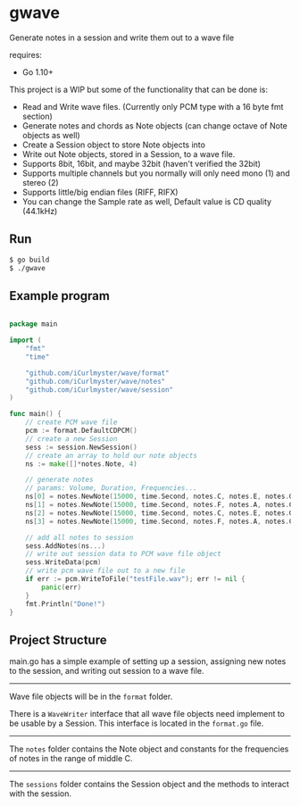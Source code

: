 # gwave
Generate notes in a session and write them out to a wave file

requires:
- Go 1.10+

This project is a WIP but some of the functionality that can be done is:
- Read and Write wave files. (Currently only PCM type with a 16 byte fmt section)
- Generate notes and chords as Note objects (can change octave of Note objects as well)
- Create a Session object to store Note objects into
- Write out Note objects, stored in a Session, to a wave file.
- Supports 8bit, 16bit, and maybe 32bit (haven't verified the 32bit)
- Supports multiple channels but you normally will only need mono (1) and stereo (2)
- Supports little/big endian files (RIFF, RIFX)
- You can change the Sample rate as well, Default value is CD quality (44.1kHz)

## Run

```bash
$ go build
$ ./gwave
```

## Example program

```go

package main

import (
	"fmt"
	"time"

	"github.com/iCurlmyster/wave/format"
	"github.com/iCurlmyster/wave/notes"
	"github.com/iCurlmyster/wave/session"
)

func main() {
  	// create PCM wave file
	pcm := format.DefaultCDPCM()
  	// create a new Session
  	sess := session.NewSession()
  	// create an array to hold our note objects
	ns := make([]*notes.Note, 4)

	// generate notes
  	// params: Volume, Duration, Frequencies...
	ns[0] = notes.NewNote(15000, time.Second, notes.C, notes.E, notes.G)
	ns[1] = notes.NewNote(15000, time.Second, notes.F, notes.A, notes.C)
	ns[2] = notes.NewNote(15000, time.Second, notes.C, notes.E, notes.G)
	ns[3] = notes.NewNote(15000, time.Second, notes.F, notes.A, notes.C)

  	// add all notes to session
	sess.AddNotes(ns...)
  	// write out session data to PCM wave file object
	sess.WriteData(pcm)
  	// write pcm wave file out to a new file
	if err := pcm.WriteToFile("testFile.wav"); err != nil {
		panic(err)
	}
	fmt.Println("Done!")
}
```

## Project Structure

main.go has a simple example of setting up a session, assigning new notes to the session, and writing out session to a wave file.

---

Wave file objects will be in the `format` folder.

There is a `WaveWriter` interface that all wave file objects need implement to be usable by a Session. This interface is located in the `format.go` file.

---

The `notes` folder contains the Note object and constants for the frequencies of notes in the range of middle C.

--- 

The `sessions` folder contains the Session object and the methods to interact with the session.

